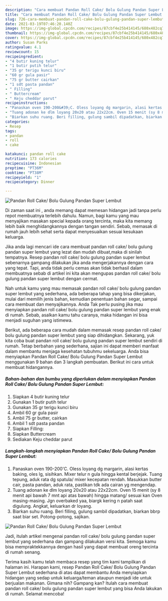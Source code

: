 ```yaml
---
description: "Cara membuat Pandan Roll Cake/ Bolu Gulung Pandan Super Lembut yang enak dan Mudah Dibuat"
title: "Cara membuat Pandan Roll Cake/ Bolu Gulung Pandan Super Lembut yang enak dan Mudah Dibuat"
slug: 726-cara-membuat-pandan-roll-cake-bolu-gulung-pandan-super-lembut-yang-enak-dan-mudah-dibuat
date: 2021-03-19T07:46:20.140Z
image: https://img-global.cpcdn.com/recipes/87cbf4e25b414145/680x482cq70/pandan-roll-cake-bolu-gulung-pandan-super-lembut-foto-resep-utama.jpg
thumbnail: https://img-global.cpcdn.com/recipes/87cbf4e25b414145/680x482cq70/pandan-roll-cake-bolu-gulung-pandan-super-lembut-foto-resep-utama.jpg
cover: https://img-global.cpcdn.com/recipes/87cbf4e25b414145/680x482cq70/pandan-roll-cake-bolu-gulung-pandan-super-lembut-foto-resep-utama.jpg
author: Susan Parks
ratingvalue: 4.1
reviewcount: 15
recipeingredient:
- "4 butir kuning telur"
- "1 butir putih telur"
- "35 gr terigu kunci biru"
- "60 gr gula pasir"
- "75 gr butter cairkan"
- "1 sdt pasta pandan"
- " Filling"
- " Buttercream"
- " Keju cheddar parut"
recipeinstructions:
- "Panaskan oven 190-200&#39;C. Oless loyang dg margarin, alasi kertas baking, oles lg, sisihkan. Mixer telur n gula hingga kental berjejak. Tuang tepung, aduk rata dg spatula/ mixer kecepatan rendah. Masukkan butter cair, pasta pandan, aduk rata, pastikan tdk ada cairan yg mengendap."
- "Tuang adonan ke dlm loyang 20x20 atau 22x22cm. Oven 15 menit (sy 8 menit api bawah 7 mnt api atas bawah) hingga matang/ sesuai kan Oven masing-masing. Jgn overbaked yaa, biargk kering n patah saat digulung. Angkat, keluarkan dr loyang."
- "Biarkan suhu ruang. Beri filling, gulung sambil dipadatkan, biarkan bbrp saat biar set. Potong-potong, sajikan."
categories:
- Resep
tags:
- pandan
- roll
- cake

katakunci: pandan roll cake 
nutrition: 173 calories
recipecuisine: Indonesian
preptime: "PT36M"
cooktime: "PT38M"
recipeyield: "1"
recipecategory: Dinner

---
```



![Pandan Roll Cake/ Bolu Gulung Pandan Super Lembut](https://img-global.cpcdn.com/recipes/87cbf4e25b414145/680x482cq70/pandan-roll-cake-bolu-gulung-pandan-super-lembut-foto-resep-utama.jpg)

Di zaman  saat ini , anda memang dapat memesan hidangan jadi tanpa perlu repot membuatnya terlebih dahulu. Namun, bagi kamu yang mau menyajikan masakan special kepada orang tercinta, maka kita memang lebih baik menghidangkannya dengan tangan sendiri. Sebab, memasak di rumah jauh lebih sehat serta dapat menyesuaikan sesuai kesukaan keluarga.

Jika anda lagi mencari ide cara membuat pandan roll cake/ bolu gulung pandan super lembut yang lezat dan mudah dibuat,maka di sinilah tempatnya. Resep pandan roll cake/ bolu gulung pandan super lembut  sebenarnya gampang dilakukan jika anda mengerjakannya dengan cara yang tepat. Tapi, anda tidak perlu cemas akan tidak berhasil dalam membuatnya 
sebab di artikel ini kita akan mengupas pandan roll cake/ bolu gulung pandan super lembut dengan cermat.  



Nah untuk kamu yang mau memasak pandan roll cake/ bolu gulung pandan super lembut yang sederhana, ada beberapa tahap yang bisa dikerjakan, mulai dari memilih jenis bahan, kemudian penentuan bahan segar, sampai cara membuat dan menyajikannya. Anda Tak perlu pusing jika mau menyiapkan pandan roll cake/ bolu gulung pandan super lembut yang enak di rumah. Sebab, asalkan kamu  tahu caranya, maka hidangan ini bisa menjadi suguhan yang istimewa.

Berikut, ada beberapa cara mudah dalam memasak resep pandan roll cake/ bolu gulung pandan super lembut yang siap dihidangkan. Sekarang, yuk kita coba buat pandan roll cake/ bolu gulung pandan super lembut sendiri di rumah. Tetap berbahan yang sederhana, sajian ini dapat memberi manfaat dalam membantu menjaga kesehatan tubuhmu sekeluarga. Anda bisa menyiapkan Pandan Roll Cake/ Bolu Gulung Pandan Super Lembut menggunakan 9 bahan dan 3 langkah pembuatan. Berikut ini cara untuk membuat hidangannya.

<!--inarticleads1-->

##### Bahan-bahan dan bumbu yang diperlukan dalam menyiapkan Pandan Roll Cake/ Bolu Gulung Pandan Super Lembut:

1. Siapkan 4 butir kuning telur
1. Gunakan 1 butir putih telur
1. Gunakan 35 gr terigu kunci biru
1. Ambil 60 gr gula pasir
1. Ambil 75 gr butter, cairkan
1. Ambil 1 sdt pasta pandan
1. Siapkan  Filling:
1. Siapkan  Buttercream
1. Sediakan  Keju cheddar parut




<!--inarticleads2-->

##### Langkah-langkah menyiapkan Pandan Roll Cake/ Bolu Gulung Pandan Super Lembut:

1. Panaskan oven 190-200&#39;C. Oless loyang dg margarin, alasi kertas baking, oles lg, sisihkan. Mixer telur n gula hingga kental berjejak. Tuang tepung, aduk rata dg spatula/ mixer kecepatan rendah. Masukkan butter cair, pasta pandan, aduk rata, pastikan tdk ada cairan yg mengendap.
1. Tuang adonan ke dlm loyang 20x20 atau 22x22cm. Oven 15 menit (sy 8 menit api bawah 7 mnt api atas bawah) hingga matang/ sesuai kan Oven masing-masing. Jgn overbaked yaa, biargk kering n patah saat digulung. Angkat, keluarkan dr loyang.
1. Biarkan suhu ruang. Beri filling, gulung sambil dipadatkan, biarkan bbrp saat biar set. Potong-potong, sajikan.
<img src="https://img-global.cpcdn.com/steps/0537f26750982aaf/160x128cq70/pandan-roll-cake-bolu-gulung-pandan-super-lembut-langkah-memasak-3-foto.jpg" alt="Pandan Roll Cake/ Bolu Gulung Pandan Super Lembut">



Jadi, itulah artikel mengenai  pandan roll cake/ bolu gulung pandan super lembut  yang sederhana dan gampang dilakukan versi kita. Semoga kamu bisa mempraktekkannya dengan hasil yang dapat membuat oreng tercinta di rumah senang. 

Terima kasih kamu telah membaca resep yang tim kami tampilkan di halaman ini. Harapan kami, resep  Pandan Roll Cake/ Bolu Gulung Pandan Super Lembut sederhana di atas dapat membantu Anda menyiapkan hidangan yang sedap untuk keluarga/teman ataupun menjadi ide untuk berjualan makanan. Gimana nih? Gampang kan? Itulah cara membuat pandan roll cake/ bolu gulung pandan super lembut yang bisa Anda lakukan di rumah. Selamat mencoba!

